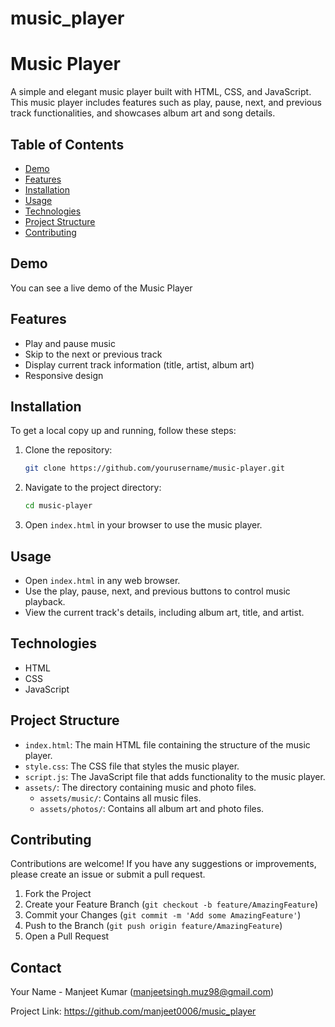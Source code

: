 # music_player
# Music Player

A simple and elegant music player built with HTML, CSS, and JavaScript. This music player includes features such as play, pause, next, and previous track functionalities, and showcases album art and song details.

## Table of Contents
- [Demo](#demo)
- [Features](#features)
- [Installation](#installation)
- [Usage](#usage)
- [Technologies](#technologies)
- [Project Structure](#project-structure)
- [Contributing](#contributing)

## Demo
You can see a live demo of the Music Player 

## Features
- Play and pause music
- Skip to the next or previous track
- Display current track information (title, artist, album art)
- Responsive design

## Installation
To get a local copy up and running, follow these steps:

1. Clone the repository:
    ```sh
    git clone https://github.com/yourusername/music-player.git
    ```
2. Navigate to the project directory:
    ```sh
    cd music-player
    ```
3. Open `index.html` in your browser to use the music player.

## Usage
- Open `index.html` in any web browser.
- Use the play, pause, next, and previous buttons to control music playback.
- View the current track's details, including album art, title, and artist.

## Technologies
- HTML
- CSS
- JavaScript

## Project Structure
- `index.html`: The main HTML file containing the structure of the music player.
- `style.css`: The CSS file that styles the music player.
- `script.js`: The JavaScript file that adds functionality to the music player.
- `assets/`: The directory containing music and photo files.
  - `assets/music/`: Contains all music files.
  - `assets/photos/`: Contains all album art and photo files.

## Contributing
Contributions are welcome! If you have any suggestions or improvements, please create an issue or submit a pull request.

1. Fork the Project
2. Create your Feature Branch (`git checkout -b feature/AmazingFeature`)
3. Commit your Changes (`git commit -m 'Add some AmazingFeature'`)
4. Push to the Branch (`git push origin feature/AmazingFeature`)
5. Open a Pull Request


## Contact
Your Name - Manjeet Kumar (manjeetsingh.muz98@gmail.com)

Project Link: https://github.com/manjeet0006/music_player


